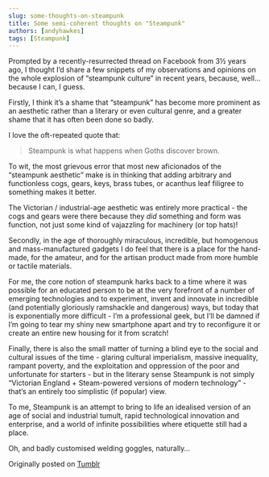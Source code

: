 ```yaml
---
slug: some-thoughts-on-steampunk
title: Some semi-coherent thoughts on "Steampunk"
authors: [andyhawkes]
tags: [Steampunk]
---
```


Prompted by a recently-resurrected thread on Facebook from 3½ years ago, I thought I’d share a few snippets of my observations and opinions on the whole explosion of “steampunk culture” in recent years, because, well… because I can, I guess.

<!-- truncate -->

Firstly, I think it’s a shame that “steampunk” has become more prominent as an aesthetic rather than a literary or even cultural genre, and a greater shame that it has often been done so badly.

I love the oft-repeated quote that:

> Steampunk is what happens when Goths discover brown.

To wit, the most grievous error that most new aficionados of the “steampunk aesthetic” make is in thinking that adding arbitrary and functionless cogs, gears, keys, brass tubes, or acanthus leaf filigree to something makes it better.

The Victorian / industrial-age aesthetic was entirely more practical - the cogs and gears were there because they *did* something and form was function, not just some kind of vajazzling for machinery (or top hats)!

Secondly, in the age of thoroughly miraculous, incredible, but homogenous and mass-manufactured gadgets I do feel that there is a place for the hand-made, for the amateur, and for the artisan product made from more humble or tactile materials.

For me, the core notion of steampunk harks back to a time where it was possible for an educated person to be at the very forefront of a number of emerging technologies and to experiment, invent and innovate in incredible (and potentially gloriously ramshackle and dangerous) ways, but today that is exponentially more difficult - I’m a professional geek, but I’ll be damned if I’m going to tear my shiny new smartphone apart and try to reconfigure it or create an entire new housing for it from scratch!

Finally, there is also the small matter of turning a blind eye to the social and cultural issues of the time - glaring cultural imperialism, massive inequality, rampant poverty, and the exploitation and oppression of the poor and unfortunate for starters - but in the literary sense Steampunk is not simply “Victorian England + Steam-powered versions of modern technology” - that’s an entirely too simplistic (if popular) view.

To me, Steampunk is an attempt to bring to life an idealised version of an age of social and industrial tumult, rapid technological innovation and enterprise, and a world of infinite possibilities where etiquette still had a place.

Oh, and badly customised welding goggles, naturally…

Originally posted on [Tumblr](https://iam.andyhawkes.co.uk/post/101337919093/some-semi-coherent-thoughts-on-steampunk)